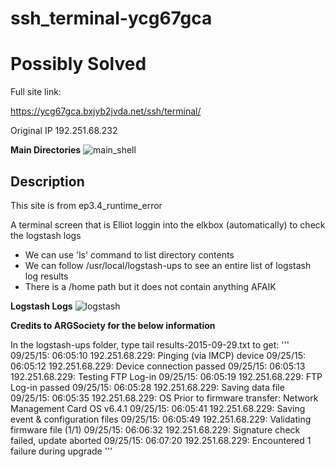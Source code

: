 ssh_terminal-ycg67gca
==

Possibly Solved
==

Full site link:

https://ycg67gca.bxjyb2jvda.net/ssh/terminal/


Original IP 192.251.68.232

**Main Directories**
![main_shell](https://github.com/z3r07h/Mr-R0B0T-s03-ARG/blob/sites/Sites/ssh_terminal-ycg67gca/screenshots/01-directories.jpg)

Description
--

This site is from ep3.4_runtime_error

A terminal screen that is Elliot loggin into the elkbox (automatically) to check the logstash logs

- We can use 'ls' command to list directory contents
- We can follow /usr/local/logstash-ups to see an entire list of logstash log results
- There is a /home path but it does not contain anything AFAIK


**Logstash Logs**
![logstash](https://github.com/z3r07h/Mr-R0B0T-s03-ARG/blob/sites/Sites/ssh_terminal-ycg67gca/screenshots/02-logstash_ups.jpg)


**Credits to ARGSociety for the below information**

In the logstash-ups folder, type tail results-2015-09-29.txt to get:
'''
09/25/15: 06:05:10 192.251.68.229: Pinging (via IMCP) device
09/25/15: 06:05:12 192.251.68.229: Device connection passed
09/25/15: 06:05:13 192.251.68.229: Testing FTP Log-in
09/25/15: 06:05:19 192.251.68.229: FTP Log-in passed
09/25/15: 06:05:28 192.251.68.229: Saving data file
09/25/15: 06:05:35 192.251.68.229: OS Prior to firmware transfer: Network Management Card OS v6.4.1
09/25/15: 06:05:41 192.251.68.229: Saving event & configuration files
09/25/15: 06:05:49 192.251.68.229: Validating firmware file (1/1)
09/25/15: 06:06:32 192.251.68.229: Signature check failed, update aborted
09/25/15: 06:07:20 192.251.68.229: Encountered 1 failure during upgrade
'''
